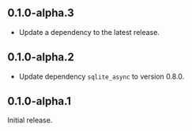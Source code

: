 ## 0.1.0-alpha.3

 - Update a dependency to the latest release.

## 0.1.0-alpha.2

- Update dependency `sqlite_async` to version 0.8.0.

## 0.1.0-alpha.1

Initial release.
